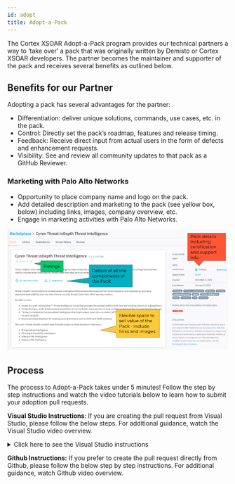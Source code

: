 ```yaml
---
id: adopt 
title: Adopt-a-Pack 
---
```


The Cortex XSOAR Adopt-a-Pack program provides our technical partners a way to ‘take over’ a pack that was originally written by Demisto or Cortex XSOAR developers. The partner becomes the maintainer and supporter of the pack and receives several benefits as outlined below.

## Benefits for our Partner
Adopting a pack has several advantages for the partner:
- Differentiation: deliver unique solutions, commands, use cases, etc. in the pack.
- Control: Directly set the pack’s roadmap, features and release timing.
- Feedback: Receive direct input from actual users in the form of defects and enhancement requests.
- Visibility: See and review all community updates to that pack as a GitHub Reviewer.

### Marketing with Palo Alto Networks
- Opportunity to place company name and logo on the pack.
- Add detailed description and marketing to the pack (see yellow box, below) including links, images, company overview, etc. 
- Engage in marketing activities with Palo Alto Networks.

![pack example cyren](../doc_imgs/partners/packexample_cyren.png)

## Process
The process to Adopt-a-Pack takes under 5 minutes! Follow the step by step instructions and watch the video tutorials below to learn how to submit your adoption pull requests.  

**Visual Studio Instructions**: If you are creating the pull request from Visual Studio, please follow the below steps. For additional guidance, watch the Visual Studio video overview. 

<details>
<summary>Click here to see the Visual Studio instructions</summary>

<br/>
  
If work on a cloned Github repository from an IDE, please follow the below steps: 

1. Locate your company's pack folder and open the README.md file. Paste the below text into the file: 
  a. Note: Support for this pack will be moving to the partner around <<Month>>, <<Day>>, <<Year>>.
  b. Make sure you change the month, day, and year to the appropriate date that is 90 days from your submittal date. 
  c. Once complete, save these changes and run the Demisto SDK command to update the release notes: 
    i. From a terminal, run the following command with the pack path:
       demisto-sdk update-release-notes -i <path to pack> -f
       See [documentation](https://github.com/demisto/demisto-sdk/blob/master/demisto_sdk/commands/update_release_notes/README.md) if needed.
   ii. After the command has been completed, it will create the new release note and update the version number in the pack_metadata.json folder. 
  iii. Before continuing, you need to add the following text to the release note:
        _Start of adoption process, update to readme file_
2. Now, it’s time to save and commit the changes as a Github pull request. Once you publish the changes via Visual Studio, Github will prompt you to open a pull request. When prompted, click the green button “Compare & pull request” 
  a. Double check the pull request to ensure all changes are correct 
  b. Change the pull request title to _Company Name Pack Adoption_ and adjust the description to _Updating README file for adoption_.
  c. When ready, click the green button “Create pull request” on the bottom of the page 
3. The request will now be reviewed, approved and merged by a Cortex XSOAR engineer!

**After the 90 days, another pull request must be submitted to complete the adoption process. Please follow the below steps if you are submitting the final pull request via Visual Studio: **
1. Update the release note just as you did in the first pull request but change the text to the below:
  a. Note: Support for this pack moved to the partner on <<Month>>, <<Day>>, <<Year>>. Please contact the partner directly via the support link on the right.
2. Next, go to the pack_metadata.json file and update the following sections:
  a. “currentVersion” - update the version. For this example, we would be updating it to “1.2.12” 
  b. “Support” - must say “partner” 
  c. “Author” - must say your company name
  d. “url” - must be changed to your company’s support site
  e. “Email” - must be your company's support email 
3. Once everything is updated, save your changes and run the Demisto SDK command as you did in the first pull request: 
  a. From a terminal, run the following command with the pack path:
     demisto-sdk update-release-notes -i <path to pack> -f
     See [documentation](https://github.com/demisto/demisto-sdk/blob/master/demisto_sdk/commands/update_release_notes/README.md) if needed.
Next, open your pull request in Github as you did the first time and the engineers for Cortex XSOAR will review, approve and merge your newly adopted pack! 


</details>
  
  
**Github Instructions:** If you prefer to create the pull request directly from Github, please follow the below step by step instructions. For additional guidance, watch Github video overview. 
